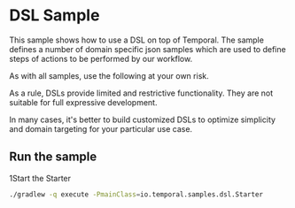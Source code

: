 # DSL Sample

This sample shows how to use a DSL on top of Temporal.
The sample defines a number of domain specific json samples 
which are used to define steps of actions to be performed by our workflow.

As with all samples, use the following at your own risk. 

As a rule, DSLs provide limited and restrictive functionality. 
They are not suitable for full expressive development. 

In many cases, it's better to build customized DSLs to optimize simplicity and domain targeting for your particular use case.

## Run the sample

1Start the Starter

```bash
./gradlew -q execute -PmainClass=io.temporal.samples.dsl.Starter
```